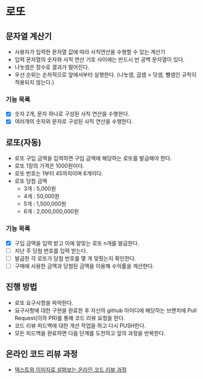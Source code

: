 # 로또
## 문자열 계산기
- 사용자가 입력한 문자열 값에 따라 사칙연산을 수행할 수 있는 계산기
- 입력 문자열의 숫자와 사칙 연산 기호 사이에는 반드시 빈 공백 문자열이 있다.
- 나눗셈은 정수로 결과가 떨어진다.
- 우선 순위는 순차적으로 앞에서부터 실행한다. (나눗셈, 곱셈 > 덧셈, 뺄셈인 규칙이 적용되지 않는다.)

### 기능 목록
- [x] 숫자 2개, 문자 하나로 구성된 사칙 연산을 수행한다.
- [x] 여러개의 숫자와 문자로 구성된 사칙 연산을 수행한다.

## 로또(자동)
- 로또 구입 금액을 입력하면 구입 금액에 해당하는 로또를 발급해야 한다.
- 로또 1장의 가격은 1000원이다.
- 로또 번호는 1부터 45까지이며 6개이다.
- 로또 당첨 금액
  - 3개 : 5,000원
  - 4개 : 50,000원
  - 5개 : 1,500,000원
  - 6개 : 2,000,000,000원

### 기능 목록
- [x] 구입 금액을 입력 받고 이에 알맞는 로또 n개를 발급한다.
- [ ] 지난 주 당첨 번호를 입력 받는다.
- [ ] 발급한 각 로또가 당첨 번호를 몇 개 맞췄는지 확인한다.
- [ ] 구매에 사용한 금액과 당첨된 금액을 이용해 수익률을 계산한다.

## 진행 방법
* 로또 요구사항을 파악한다.
* 요구사항에 대한 구현을 완료한 후 자신의 github 아이디에 해당하는 브랜치에 Pull Request(이하 PR)를 통해 코드 리뷰 요청을 한다.
* 코드 리뷰 피드백에 대한 개선 작업을 하고 다시 PUSH한다.
* 모든 피드백을 완료하면 다음 단계를 도전하고 앞의 과정을 반복한다.

## 온라인 코드 리뷰 과정
* [텍스트와 이미지로 살펴보는 온라인 코드 리뷰 과정](https://github.com/next-step/nextstep-docs/tree/master/codereview)
